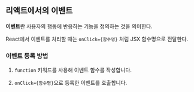 ## 리액트에서의 이벤트

**이벤트**란 사용자의 행동에 반응하는 기능을 정의하는 것을 의미한다.

React에서 이벤트를 처리할 때는 `onClick={함수명}` 처럼 JSX 함수명으로 전달한다.

### 이벤트 등록 방법

1. `function` 키워드를 사용해 이벤트 함수를 작성합니다.

2. `onClick={함수명}`으로 등록한 이벤트를 호출합니다.
